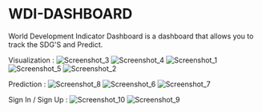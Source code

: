 # WDI-DASHBOARD
World Development Indicator  Dashboard is a dashboard that allows you to track the SDG'S and Predict.

Visualization :
![Screenshot_3](https://github.com/WaleeSassi/WDI-DASHBOARD/assets/60781148/8529358e-8455-4045-974f-477d4c4b1974)
![Screenshot_4](https://github.com/WaleeSassi/WDI-DASHBOARD/assets/60781148/593092b6-ead5-48ad-8614-34702b138522)
![Screenshot_1](https://github.com/WaleeSassi/WDI-DASHBOARD/assets/60781148/017a6271-ae94-415e-b711-77304409a33b)
![Screenshot_5](https://github.com/WaleeSassi/WDI-DASHBOARD/assets/60781148/e82a59c9-2fd2-4072-bd1c-4dba103cdb35)
![Screenshot_2](https://github.com/WaleeSassi/WDI-DASHBOARD/assets/60781148/7368a218-5f5f-4863-b650-8b774fddb633)

Prediction : 
![Screenshot_8](https://github.com/WaleeSassi/WDI-DASHBOARD/assets/60781148/475d8f99-0748-4671-bc6d-9070b79e247f)
![Screenshot_6](https://github.com/WaleeSassi/WDI-DASHBOARD/assets/60781148/114e6d02-5d9a-416d-961e-443fce8a09ee)
![Screenshot_7](https://github.com/WaleeSassi/WDI-DASHBOARD/assets/60781148/871ff07e-30f8-4851-996e-2a08827ea9d9)

Sign In / Sign Up :
![Screenshot_10](https://github.com/WaleeSassi/WDI-DASHBOARD/assets/60781148/88bf64a9-b751-40fd-abb5-ab56cac6ba6e)
![Screenshot_9](https://github.com/WaleeSassi/WDI-DASHBOARD/assets/60781148/2ce05374-8dba-4135-840f-8677dca6b325)

